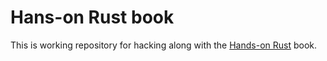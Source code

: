 # Hans-on Rust book

This is working repository for hacking along with the [Hands-on Rust](https://pragprog.com/titles/hwrust/hands-on-rust/) book.
